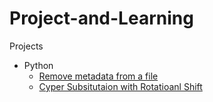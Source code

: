 # Project-and-Learning
Projects
- Python
    * [Remove metadata from a file](https://github.com/Jacob-64/Project-and-Learning/tree/Python-Files/Remove%20Meta%20Data)
    * [Cyper Subsitutaion with Rotatioanl Shift](https://github.com/Jacob-64/Project-and-Learning/tree/Python-Files/Cypher%20Substitution%20With%20Rot%20Shits)
